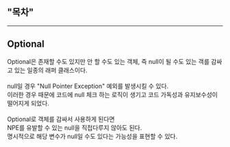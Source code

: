 ## "목차" <br>

---
## Optional <br>

Optional은 존재할 수도 있지만 안 할 수도 있는 객체, 즉 null이 될 수도 있는 객를 감싸고 있는 일종의 래퍼 클래스이다. <br>
<br>
null일 경우 "Null Pointer Exception" 예외를 발생시킬 수 있다. <br>
이러한 경우 때문에 코드에 null 체크 하는 로직이 생기고 코드 가독성과 유지보수성이 떨어지게 되었다. <br>
<br>
Optional로 객체를 감싸서 사용하게 된다면 <br>
NPE를 유발할 수 있는 null을 직접다루지 않아도 된다. <br>
명시적으로 해당 변수가 null일 수도 있다는 가능성을 표현할 수 있다. <br>

